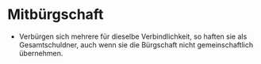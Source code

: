 # Mitbürgschaft

- Verbürgen sich mehrere für dieselbe Verbindlichkeit, so haften sie als Gesamtschuldner, auch wenn sie die Bürgschaft nicht gemeinschaftlich übernehmen.

